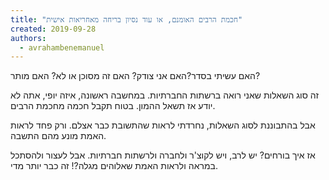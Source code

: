 ```yaml
---
title: "חכמת הרבים האומנם, או עוד נסיון בריחה מאחריאות אישית"
created: 2019-09-28
authors: 
  - avrahambenemanuel
---
```


האם עשיתי בסדר?האם אני צודק? האם זה מסוכן או לא? האם מותר?

זה סוג השאלות שאני רואה ברשתות החברתיות. במחשבה ראשונה, איזה יופי, אתה לא יודע אז תשאל ההמון. בטוח תקבל חכמה מחכמת הרבים.

אבל בהתבוננת לסוג השאלות, נחרדתי לראות שהתשובת כבר אצלם. ורק פחד לראות האמת מונע מהם התשבה.

אז איך בורחים? יש לרב, ויש לקוצ'ר ולחברה ולרשתות חברתיות. אבל לעצור ולהסתכל במראה ולראות האמת שאלוהים מגלה?! זה כבר יותר מדי.
